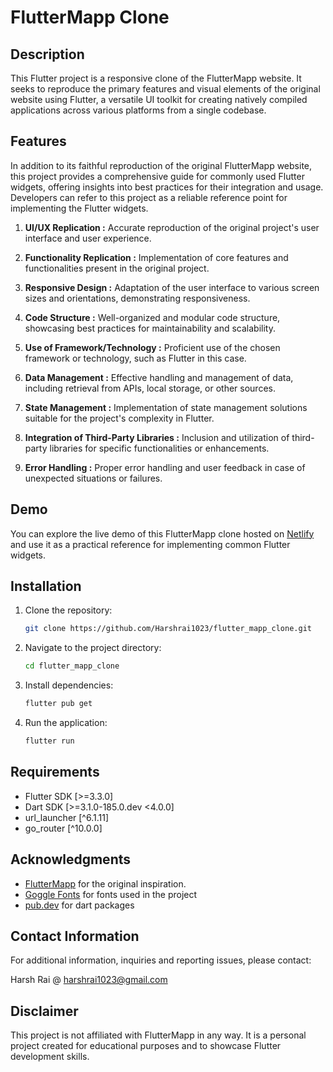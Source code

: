 # FlutterMapp Clone

## Description

This Flutter project is a responsive clone of the FlutterMapp website. It seeks to reproduce the primary features and visual elements of the original website using Flutter, a versatile UI toolkit for creating natively compiled applications across various platforms from a single codebase.

## Features

In addition to its faithful reproduction of the original FlutterMapp website, this project provides a comprehensive guide for commonly used Flutter widgets, offering insights into best practices for their integration and usage. Developers can refer to this project as a reliable reference point for implementing the Flutter widgets.

1. **UI/UX Replication :**
   Accurate reproduction of the original project's user interface and user experience.

2. **Functionality Replication :**
   Implementation of core features and functionalities present in the original project.

3. **Responsive Design :**
   Adaptation of the user interface to various screen sizes and orientations, demonstrating responsiveness.

4. **Code Structure :**
   Well-organized and modular code structure, showcasing best practices for maintainability and scalability.

5. **Use of Framework/Technology :**
   Proficient use of the chosen framework or technology, such as Flutter in this case.

6. **Data Management :**
   Effective handling and management of data, including retrieval from APIs, local storage, or other sources.

7. **State Management :**
   Implementation of state management solutions suitable for the project's complexity in Flutter.

8. **Integration of Third-Party Libraries :**
   Inclusion and utilization of third-party libraries for specific functionalities or enhancements.

9. **Error Handling :**
   Proper error handling and user feedback in case of unexpected situations or failures.

<!-- ## Screenshots

![Screenshot 1](screenshots/screenshot1.png)
*Caption for Screenshot 1*

![Screenshot 2](screenshots/screenshot2.png)
*Caption for Screenshot 2* -->

## Demo
You can explore the live demo of this FlutterMapp clone hosted on [Netlify](https://flutter-mapp-clone-773d41.netlify.app/#/) and use it as a practical reference for implementing common Flutter widgets.

## Installation

1. Clone the repository:

   ```bash
   git clone https://github.com/Harshrai1023/flutter_mapp_clone.git
   ```

2. Navigate to the project directory:

   ```bash
   cd flutter_mapp_clone
   ```

3. Install dependencies:

   ```bash
   flutter pub get
   ```

4. Run the application:

   ```bash
   flutter run
   ```

## Requirements

- Flutter SDK [>=3.3.0]
- Dart SDK [>=3.1.0-185.0.dev <4.0.0]
- url_launcher [^6.1.11]
- go_router [^10.0.0]

## Acknowledgments

- [FlutterMapp](https://www.fluttermapp.com) for the original inspiration.
- [Goggle Fonts](https://fonts.google.com/specimen/Poppins?query=poppins) for fonts used in the project
- [pub.dev](https://pub.dev/) for dart packages

## Contact Information

For additional information, inquiries and reporting issues, please contact:

Harsh Rai @ harshrai1023@gmail.com

## Disclaimer

This project is not affiliated with FlutterMapp in any way. It is a personal project created for educational purposes and to showcase Flutter development skills.